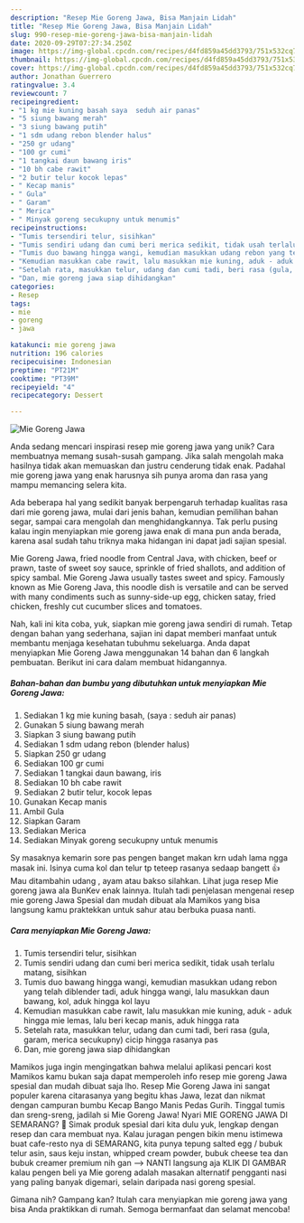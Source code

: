 ```yaml
---
description: "Resep Mie Goreng Jawa, Bisa Manjain Lidah"
title: "Resep Mie Goreng Jawa, Bisa Manjain Lidah"
slug: 990-resep-mie-goreng-jawa-bisa-manjain-lidah
date: 2020-09-29T07:27:34.250Z
image: https://img-global.cpcdn.com/recipes/d4fd859a45dd3793/751x532cq70/mie-goreng-jawa-foto-resep-utama.jpg
thumbnail: https://img-global.cpcdn.com/recipes/d4fd859a45dd3793/751x532cq70/mie-goreng-jawa-foto-resep-utama.jpg
cover: https://img-global.cpcdn.com/recipes/d4fd859a45dd3793/751x532cq70/mie-goreng-jawa-foto-resep-utama.jpg
author: Jonathan Guerrero
ratingvalue: 3.4
reviewcount: 7
recipeingredient:
- "1 kg mie kuning basah saya  seduh air panas"
- "5 siung bawang merah"
- "3 siung bawang putih"
- "1 sdm udang rebon blender halus"
- "250 gr udang"
- "100 gr cumi"
- "1 tangkai daun bawang iris"
- "10 bh cabe rawit"
- "2 butir telur kocok lepas"
- " Kecap manis"
- " Gula"
- " Garam"
- " Merica"
- " Minyak goreng secukupny untuk menumis"
recipeinstructions:
- "Tumis tersendiri telur, sisihkan"
- "Tumis sendiri udang dan cumi beri merica sedikit, tidak usah terlalu matang, sisihkan"
- "Tumis duo bawang hingga wangi, kemudian masukkan udang rebon yang telah diblender tadi, aduk hingga wangi, lalu masukkan daun bawang, kol, aduk hingga kol layu"
- "Kemudian masukkan cabe rawit, lalu masukkan mie kuning, aduk - aduk hingga mie lemas, lalu beri kecap manis, aduk hingga rata"
- "Setelah rata, masukkan telur, udang dan cumi tadi, beri rasa (gula, garam, merica secukupny) cicip hingga rasanya pas"
- "Dan, mie goreng jawa siap dihidangkan"
categories:
- Resep
tags:
- mie
- goreng
- jawa

katakunci: mie goreng jawa 
nutrition: 196 calories
recipecuisine: Indonesian
preptime: "PT21M"
cooktime: "PT39M"
recipeyield: "4"
recipecategory: Dessert

---
```



![Mie Goreng Jawa](https://img-global.cpcdn.com/recipes/d4fd859a45dd3793/751x532cq70/mie-goreng-jawa-foto-resep-utama.jpg)

Anda sedang mencari inspirasi resep mie goreng jawa yang unik? Cara membuatnya memang susah-susah gampang. Jika salah mengolah maka hasilnya tidak akan memuaskan dan justru cenderung tidak enak. Padahal mie goreng jawa yang enak harusnya sih punya aroma dan rasa yang mampu memancing selera kita.

Ada beberapa hal yang sedikit banyak berpengaruh terhadap kualitas rasa dari mie goreng jawa, mulai dari jenis bahan, kemudian pemilihan bahan segar, sampai cara mengolah dan menghidangkannya. Tak perlu pusing kalau ingin menyiapkan mie goreng jawa enak di mana pun anda berada, karena asal sudah tahu triknya maka hidangan ini dapat jadi sajian spesial.

Mie Goreng Jawa, fried noodle from Central Java, with chicken, beef or prawn, taste of sweet soy sauce, sprinkle of fried shallots, and addition of spicy sambal. Mie Goreng Jawa usually tastes sweet and spicy. Famously known as Mie Goreng Java, this noodle dish is versatile and can be served with many condiments such as sunny-side-up egg, chicken satay, fried chicken, freshly cut cucumber slices and tomatoes.


Nah, kali ini kita coba, yuk, siapkan mie goreng jawa sendiri di rumah. Tetap dengan bahan yang sederhana, sajian ini dapat memberi manfaat untuk membantu menjaga kesehatan tubuhmu sekeluarga. Anda dapat menyiapkan Mie Goreng Jawa menggunakan 14 bahan dan 6 langkah pembuatan. Berikut ini cara dalam membuat hidangannya.

<!--inarticleads1-->

##### Bahan-bahan dan bumbu yang dibutuhkan untuk menyiapkan Mie Goreng Jawa:

1. Sediakan 1 kg mie kuning basah, (saya : seduh air panas)
1. Gunakan 5 siung bawang merah
1. Siapkan 3 siung bawang putih
1. Sediakan 1 sdm udang rebon (blender halus)
1. Siapkan 250 gr udang
1. Sediakan 100 gr cumi
1. Sediakan 1 tangkai daun bawang, iris
1. Sediakan 10 bh cabe rawit
1. Sediakan 2 butir telur, kocok lepas
1. Gunakan  Kecap manis
1. Ambil  Gula
1. Siapkan  Garam
1. Sediakan  Merica
1. Sediakan  Minyak goreng secukupny untuk menumis


Sy masaknya kemarin sore pas pengen banget makan krn udah lama ngga masak ini. Isinya cuma kol dan telur tp teteep rasanya sedaap bangett 👍 Mau ditambahin udang , ayam atau bakso silahkan. Lihat juga resep Mie goreng jawa ala BunKev enak lainnya. Itulah tadi penjelasan mengenai resep mie goreng Jawa Spesial dan mudah dibuat ala Mamikos yang bisa langsung kamu praktekkan untuk sahur atau berbuka puasa nanti. 

<!--inarticleads2-->

##### Cara menyiapkan Mie Goreng Jawa:

1. Tumis tersendiri telur, sisihkan
1. Tumis sendiri udang dan cumi beri merica sedikit, tidak usah terlalu matang, sisihkan
1. Tumis duo bawang hingga wangi, kemudian masukkan udang rebon yang telah diblender tadi, aduk hingga wangi, lalu masukkan daun bawang, kol, aduk hingga kol layu
1. Kemudian masukkan cabe rawit, lalu masukkan mie kuning, aduk - aduk hingga mie lemas, lalu beri kecap manis, aduk hingga rata
1. Setelah rata, masukkan telur, udang dan cumi tadi, beri rasa (gula, garam, merica secukupny) cicip hingga rasanya pas
1. Dan, mie goreng jawa siap dihidangkan


Mamikos juga ingin mengingatkan bahwa melalui aplikasi pencari kost Mamikos kamu bukan saja dapat memperoleh info resep mie goreng Jawa spesial dan mudah dibuat saja lho. Resep Mie Goreng Jawa ini sangat populer karena citarasanya yang begitu khas Jawa, lezat dan nikmat dengan campuran bumbu Kecap Bango Manis Pedas Gurih. Tinggal tumis dan sreng-sreng, jadilah si Mie Goreng Jawa! Nyari MIE GORENG JAWA DI SEMARANG? 🙂 Simak produk spesial dari kita dulu yuk, lengkap dengan resep dan cara membuat nya. Kalau juragan pengen bikin menu istimewa buat cafe-resto nya di SEMARANG, kita punya tepung salted egg / bubuk telur asin, saus keju instan, whipped cream powder, bubuk cheese tea dan bubuk creamer premium nih gan --&gt; NANTI langsung aja KLIK DI GAMBAR kalau pengen beli ya Mie goreng adalah masakan alternatif pengganti nasi yang paling banyak digemari, selain daripada nasi goreng spesial. 

Gimana nih? Gampang kan? Itulah cara menyiapkan mie goreng jawa yang bisa Anda praktikkan di rumah. Semoga bermanfaat dan selamat mencoba!
